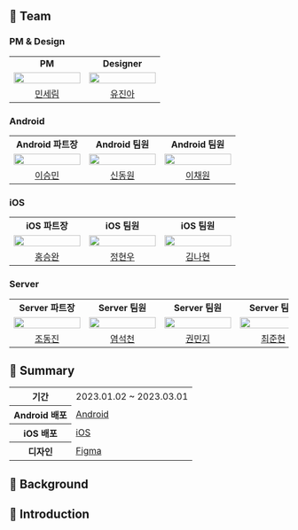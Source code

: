 ## 📌 Team
### PM & Design
<table>
  <tr>
    <td align="center" colspan="1">
      <b>PM</b>
    </td>
    <td align="center" colspan="1">
      <b>Designer</b>
    </td>
  </tr>
  <tr>
    <td>
      <img src="https://avatars.githubusercontent.com/u/97885933?v=4" width="120px" height="15%"/>
    </td>
    <td>
      <img src="https://avatars.githubusercontent.com/u/80613652?v=4" width="120px" height="15%"/>
    </td>
  </tr>
  <tr>
    <td align="center">
      <a href="https://github.com/anonymousRecords">
      민세림
      </a>
    </td>
    <td align="center">
      <a href="https://github.com/N3ON210">
      유진아
      </a>
    </td>
  </tr>
</table>

### Android
<table>
  <tr>
    <td align="center" colspan="1">
      <b>Android 파트장</b>
    </td>
    <td align="center" colspan="1">
      <b>Android 팀원</b>
    </td>
    <td align="center" colspan="1">
      <b>Android 팀원</b>
    </td>
  </tr>
  <tr>
    <td>
      <img src="https://avatars.githubusercontent.com/u/112641576?v=4" width="120px" height="15%"/>
    </td>
    <td>
      <img src="https://avatars.githubusercontent.com/u/99808693?v=4" width="120px" height="15%"/>
    </td>
    <td>
      <img src="https://avatars.githubusercontent.com/u/101500670?v=4" width="120px" height="15%"/>
    </td>
  </tr>
  <tr>
    <td align="center">
      <a href="https://github.com/1109min">
      이승민
      </a>
    </td>
    <td align="center">
      <a href="https://github.com/edv-Shin">
      신동원
      </a>
    </td>
    <td align="center">
      <a href="https://github.com/cindy-chaewon">
      이채원
      </a>
    </td>
  </tr>
</table>

### iOS
<table>
  <tr>
    <td align="center" colspan="1">
      <b>iOS 파트장</b>
    </td>
    <td align="center" colspan="1">
      <b>iOS 팀원</b>
    </td>
    <td align="center" colspan="1">
      <b>iOS 팀원</b>
    </td>
  </tr>
  <tr>
    <td>
      <img src="https://avatars.githubusercontent.com/u/66902876?v=4" width="120px" height="15%"/>
    </td>
    <td>
      <img src="https://avatars.githubusercontent.com/u/100191598?v=4" width="120px" height="15%"/>
    </td>
    <td>
      <img src="https://avatars.githubusercontent.com/u/101113025?v=4" width="120px" height="15%"/>
    </td>
  </tr>
  <tr>
    <td align="center">
      <a href="https://github.com/hsw1920">
      홍승완
      </a>
    </td>
    <td align="center">
      <a href="https://github.com/iHyunWoo">
      정현우
      </a>
    </td>
    <td align="center">
      <a href="https://github.com/nahy-512">
      김나현
      </a>
    </td>
  </tr>
</table>

### Server
<table>
  <tr>
    <td align="center" colspan="1">
      <b>Server 파트장</b>
    </td>
    <td align="center" colspan="1">
      <b>Server 팀원</b>
    </td>
    <td align="center" colspan="1">
      <b>Server 팀원</b>
    </td>
    <td align="center" colspan="1">
      <b>Server 팀원</b>
    </td>
  </tr>
  <tr>
    <td>
      <img src="https://avatars.githubusercontent.com/u/88525701?v=4" width="120px" height="15%"/>
    </td>
    <td>
      <img src="https://avatars.githubusercontent.com/u/90550303?v=4" width="120px" height="15%"/>
    </td>
    <td>
      <img src="https://avatars.githubusercontent.com/u/113248329?v=4" width="120px" height="15%"/>
    </td>
    <td>
      <img src="https://avatars.githubusercontent.com/u/48709581?v=4" width="120px" height="15%"/>
    </td>
  </tr>
  <tr>
    <td align="center">
      <a href="https://github.com/Jodongjin">
      조동진
      </a>
    </td>
    <td align="center">
      <a href="https://github.com/seock1000">
      염석천
      </a>
    </td>
    <td align="center">
      <a href="https://github.com/rhatnsdj">
      권민지
      </a>
    </td>
    <td align="center">
      <a href="https://github.com/Cjunhyun">
      최준현
      </a>
    </td>
  </tr>
</table>

## 📌 Summary
<table>
    <tr>
        <th>기간</th>
        <td>2023.01.02 ~ 2023.03.01</td>
    </tr>
    <tr>
        <th>Android 배포</th>
        <td><a href="https://play.google.com/store/apps/details?id=com.garamgaebi.garamgaebi">Android</a></td>
    </tr>
    <tr>
        <th>iOS 배포</th>
        <td><a href="https://apps.apple.com/kr/app/%EA%B0%80%EB%9E%8C%EA%B0%9C%EB%B9%84/id6446202566">iOS</a></td>
    </tr>
    <tr>
        <th>디자인</th>
        <td><a href="https://www.figma.com/file/fqJE4zybsIX49pXQjnjE0l/Untitled?type=design&node-id=0%3A1&mode=design&t=WkQ3bi3RakkSZ7M2-1">Figma</a></td>
    </tr>
</table>

## 📌 Background


## 📌 Introduction
